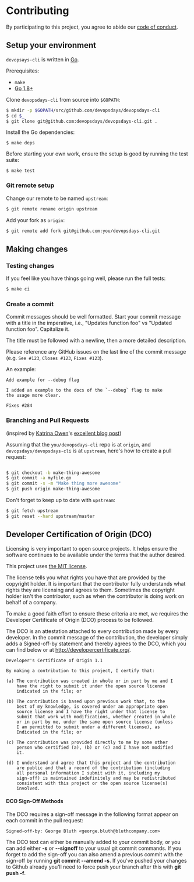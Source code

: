 # Contributing

By participating to this project, you agree to abide our [code of
conduct](/CODE_OF_CONDUCT.md).

## Setup your environment

`devopsays-cli` is written in [Go](https://golang.org/).

Prerequisites:

* `make`
* [Go 1.8+](https://golang.org/doc/install)

Clone `devopsdays-cli` from source into `$GOPATH`:

```sh
$ mkdir -p $GOPATH/src/github.com/devopsdays/devopsdays-cli
$ cd $_
$ git clone git@github.com:devopsdays/devopsdays-cli.git .
```

Install the Go dependencies:

```console
$ make deps
```

Before starting your own work, ensure the setup is good by running the test suite:

```console
$ make test
```

### Git remote setup

Change our remote to be named `upstream`:

```sh
$ git remote rename origin upstream
```

Add your fork as `origin`:

```sh
$ git remote add fork git@github.com:you/devopsdays-cli.git
```

## Making changes

### Testing changes

If you feel like you have things going well, please run the full tests:

```sh
$ make ci
```

### Create a commit

Commit messages should be well formatted.
Start your commit message with a title in the imperative, i.e., "Updates function foo" vs "Updated function foo". Capitalize it.

The title must be followed with a newline, then a more detailed description.

Please reference any GitHub issues on the last line of the commit message (e.g. `See #123`, `Closes #123`, `Fixes #123`).

An example:

```
Add example for --debug flag

I added an example to the docs of the `--debug` flag to make
the usage more clear.

Fixes #284
```

### Branching and Pull Requests

(inspired by [Katrina Owen](kytrinyx)'s [excellent blog post](https://splice.com/blog/contributing-open-source-git-repositories-go/))

Assuming that the `you/devopsdays-cli` repo is at `origin`, and `devopsdays/devopsdays-cli` is at `upstream`, here's how to create a pull request:

```sh

$ git checkout -b make-thing-awesome
$ git commit -a myfile.go
$ git commit -s -m "Make thing more awesome"
$ git push origin make-thing-awesome

```

Don't forget to keep up to date with `upstream`:

```sh
$ git fetch upstream
$ git reset --hard upstream/master
```

## Developer Certification of Origin (DCO)

Licensing is very important to open source projects. It helps ensure the software continues to be available under the terms that the author desired.

This project uses [the MIT license](https://github.com/devopsdays/devopsdays-cli/blob/master/LICENSE).

The license tells you what rights you have that are provided by the copyright holder. It is important that the contributor fully understands what rights they are licensing and agrees to them. Sometimes the copyright holder isn't the contributor, such as when the contributor is doing work on behalf of a company.

To make a good faith effort to ensure these criteria are met, we requires the Developer Certificate of Origin (DCO) process to be followed.

The DCO is an attestation attached to every contribution made by every developer. In the commit message of the contribution, the developer simply adds a Signed-off-by statement and thereby agrees to the DCO, which you can find below or at <http://developercertificate.org/>.

```
Developer's Certificate of Origin 1.1

By making a contribution to this project, I certify that:

(a) The contribution was created in whole or in part by me and I
    have the right to submit it under the open source license
    indicated in the file; or

(b) The contribution is based upon previous work that, to the
    best of my knowledge, is covered under an appropriate open
    source license and I have the right under that license to   
    submit that work with modifications, whether created in whole
    or in part by me, under the same open source license (unless
    I am permitted to submit under a different license), as
    Indicated in the file; or

(c) The contribution was provided directly to me by some other
    person who certified (a), (b) or (c) and I have not modified
    it.

(d) I understand and agree that this project and the contribution
    are public and that a record of the contribution (including
    all personal information I submit with it, including my
    sign-off) is maintained indefinitely and may be redistributed
    consistent with this project or the open source license(s)
    involved.
```

#### DCO Sign-Off Methods

The DCO requires a sign-off message in the following format appear on each commit in the pull request:

```
Signed-off-by: George Bluth <george.bluth@bluthcompany.com>
```

The DCO text can either be manually added to your commit body, or you can add either **-s** or **--signoff** to your usual git commit commands. If you forget to add the sign-off you can also amend a previous commit with the sign-off by running **git commit --amend -s**. If you've pushed your changes to Github already you'll need to force push your branch after this with **git push -f**.
